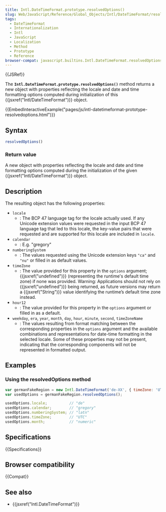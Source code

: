 ```yaml
---
title: Intl.DateTimeFormat.prototype.resolvedOptions()
slug: Web/JavaScript/Reference/Global_Objects/Intl/DateTimeFormat/resolvedOptions
tags:
  - DateTimeFormat
  - Internationalization
  - Intl
  - JavaScript
  - Localization
  - Method
  - Prototype
  - Reference
browser-compat: javascript.builtins.Intl.DateTimeFormat.resolvedOptions
---
```

{{JSRef}}

The **`Intl.DateTimeFormat.prototype.resolvedOptions()`** method returns a new
object with properties reflecting the locale and date and time formatting
options computed during initialization of this
{{jsxref("Intl/DateTimeFormat")}} object.

{{EmbedInteractiveExample("pages/js/intl-datetimeformat-prototype-resolvedoptions.html")}}

<!-- The source for this interactive example is stored in a GitHub repository. If you'd like to contribute to the interactive examples project, please clone https://github.com/mdn/interactive-examples and send us a pull request. -->

## Syntax

```js
resolvedOptions()
```

### Return value

A new object with properties reflecting the locale and date and time formatting
options computed during the initialization of the given
{{jsxref("Intl/DateTimeFormat")}} object.

## Description

The resulting object has the following properties:

- `locale`
  - : The BCP 47 language tag for the locale actually used. If any Unicode
    extension values were requested in the input BCP 47 language tag that led to
    this locale, the key-value pairs that were requested and are supported for
    this locale are included in `locale`.
- `calendar`
  - : E.g. "gregory"
- `numberingSystem`
  - : The values requested using the Unicode extension keys `"ca"` and `"nu"` or
    filled in as default values.
- `timeZone`
  - : The value provided for this property in the `options` argument;
    {{jsxref("undefined")}} (representing the runtime's default time
    zone) if none was provided. Warning: Applications should not rely on
    {{jsxref("undefined")}} being returned, as future versions may
    return a {{jsxref("String")}} value identifying the runtime’s
    default time zone instead.
- `hour12`
  - : The value provided for this property in the `options` argument or filled
    in as a default.
- `weekday`, `era`, `year`, `month`, `day`, `hour`, `minute`, `second`,
  `timeZoneName`
  - : The values resulting from format matching between the corresponding
    properties in the `options` argument and the available combinations and
    representations for date-time formatting in the selected locale. Some of
    these properties may not be present, indicating that the corresponding
    components will not be represented in formatted output.

## Examples

### Using the resolvedOptions method

```js
var germanFakeRegion = new Intl.DateTimeFormat('de-XX', { timeZone: 'UTC' });
var usedOptions = germanFakeRegion.resolvedOptions();

usedOptions.locale;          // "de"
usedOptions.calendar;        // "gregory"
usedOptions.numberingSystem; // "latn"
usedOptions.timeZone;        // "UTC"
usedOptions.month;           // "numeric"
```

## Specifications

{{Specifications}}

## Browser compatibility

{{Compat}}

## See also

- {{jsxref("Intl.DateTimeFormat")}}
